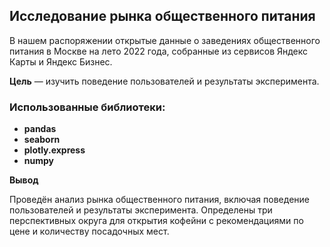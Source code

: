 ## Исследование рынка общественного питания

В нашем распоряжении открытые данные о заведениях общественного питания в Москве на лето 2022 года, собранные из сервисов Яндекс Карты и Яндекс Бизнес.

**Цель** — изучить поведение пользователей и результаты эксперимента.

### Использованные библиотеки:
- **pandas**
- **seaborn**
- **plotly.express**
- **numpy** 

**Вывод**

Проведён анализ рынка общественного питания, включая поведение пользователей и результаты эксперимента. Определены три перспективных округа для открытия кофейни с рекомендациями по цене и количеству посадочных мест.
